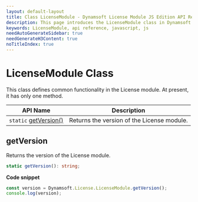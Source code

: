 ```yaml
---
layout: default-layout
title: Class LicenseModule - Dynamsoft License Module JS Edition API Reference
description: This page introduces the LicenseModule class in Dynamsoft License Module JS Edition.
keywords: LicenseModule, api reference, javascript, js
needAutoGenerateSidebar: true
needGenerateH3Content: true
noTitleIndex: true
---
```

<!--v3.0.20--Updated on 11/23/2023-->

# LicenseModule Class

This class defines common functionality in the License module. At present, it has only one method.

| API Name                             | Description                                |
| ------------------------------------ | ------------------------------------------ |
| `static` [getVersion()](#getversion) | Returns the version of the License module. |

## getVersion

Returns the version of the License module.

```typescript
static getVersion(): string;
```

**Code snippet**

```javascript
const version = Dynamsoft.License.LicenseModule.getVersion();
console.log(version);
```